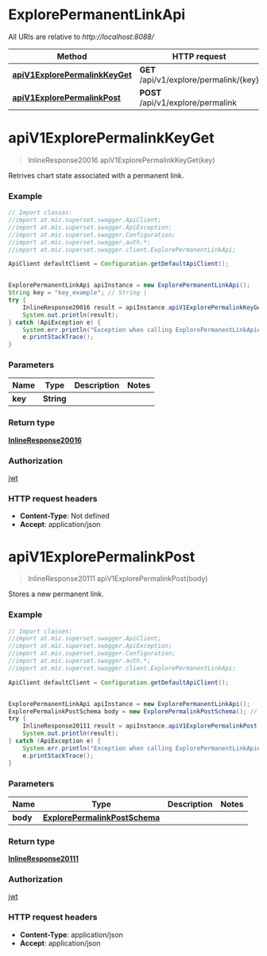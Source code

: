 # ExplorePermanentLinkApi

All URIs are relative to *http://localhost:8088/*

Method | HTTP request | Description
------------- | ------------- | -------------
[**apiV1ExplorePermalinkKeyGet**](ExplorePermanentLinkApi.md#apiV1ExplorePermalinkKeyGet) | **GET** /api/v1/explore/permalink/{key} | 
[**apiV1ExplorePermalinkPost**](ExplorePermanentLinkApi.md#apiV1ExplorePermalinkPost) | **POST** /api/v1/explore/permalink | 

<a name="apiV1ExplorePermalinkKeyGet"></a>
# **apiV1ExplorePermalinkKeyGet**
> InlineResponse20016 apiV1ExplorePermalinkKeyGet(key)



Retrives chart state associated with a permanent link.

### Example
```java
// Import classes:
//import at.mic.superset.swagger.ApiClient;
//import at.mic.superset.swagger.ApiException;
//import at.mic.superset.swagger.Configuration;
//import at.mic.superset.swagger.auth.*;
//import at.mic.superset.swagger.client.ExplorePermanentLinkApi;

ApiClient defaultClient = Configuration.getDefaultApiClient();


ExplorePermanentLinkApi apiInstance = new ExplorePermanentLinkApi();
String key = "key_example"; // String | 
try {
    InlineResponse20016 result = apiInstance.apiV1ExplorePermalinkKeyGet(key);
    System.out.println(result);
} catch (ApiException e) {
    System.err.println("Exception when calling ExplorePermanentLinkApi#apiV1ExplorePermalinkKeyGet");
    e.printStackTrace();
}
```

### Parameters

Name | Type | Description  | Notes
------------- | ------------- | ------------- | -------------
 **key** | **String**|  |

### Return type

[**InlineResponse20016**](InlineResponse20016.md)

### Authorization

[jwt](../README.md#jwt)

### HTTP request headers

 - **Content-Type**: Not defined
 - **Accept**: application/json

<a name="apiV1ExplorePermalinkPost"></a>
# **apiV1ExplorePermalinkPost**
> InlineResponse20111 apiV1ExplorePermalinkPost(body)



Stores a new permanent link.

### Example
```java
// Import classes:
//import at.mic.superset.swagger.ApiClient;
//import at.mic.superset.swagger.ApiException;
//import at.mic.superset.swagger.Configuration;
//import at.mic.superset.swagger.auth.*;
//import at.mic.superset.swagger.client.ExplorePermanentLinkApi;

ApiClient defaultClient = Configuration.getDefaultApiClient();


ExplorePermanentLinkApi apiInstance = new ExplorePermanentLinkApi();
ExplorePermalinkPostSchema body = new ExplorePermalinkPostSchema(); // ExplorePermalinkPostSchema | 
try {
    InlineResponse20111 result = apiInstance.apiV1ExplorePermalinkPost(body);
    System.out.println(result);
} catch (ApiException e) {
    System.err.println("Exception when calling ExplorePermanentLinkApi#apiV1ExplorePermalinkPost");
    e.printStackTrace();
}
```

### Parameters

Name | Type | Description  | Notes
------------- | ------------- | ------------- | -------------
 **body** | [**ExplorePermalinkPostSchema**](ExplorePermalinkPostSchema.md)|  |

### Return type

[**InlineResponse20111**](InlineResponse20111.md)

### Authorization

[jwt](../README.md#jwt)

### HTTP request headers

 - **Content-Type**: application/json
 - **Accept**: application/json

